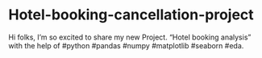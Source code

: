 # Hotel-booking-cancellation-project
Hi folks, I’m so excited to share my new Project. “Hotel booking analysis” with the help of #python #pandas #numpy #matplotlib #seaborn #eda.
